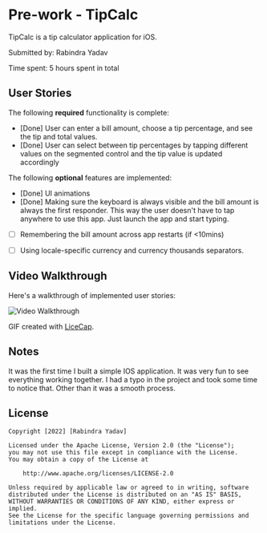 # Pre-work - TipCalc

TipCalc is a tip calculator application for iOS.

Submitted by: Rabindra Yadav

Time spent: 5 hours spent in total

## User Stories

The following **required** functionality is complete:

* [Done] User can enter a bill amount, choose a tip percentage, and see the tip and total values.
* [Done] User can select between tip percentages by tapping different values on the segmented control and the tip value is updated accordingly

The following **optional** features are implemented:

* [Done] UI animations
* [Done] Making sure the keyboard is always visible and the bill amount is always the first responder. This way the user doesn't have to tap anywhere to use this app. Just launch the app and start typing.
* [ ] Remembering the bill amount across app restarts (if <10mins)
* [ ] Using locale-specific currency and currency thousands separators.


## Video Walkthrough

Here's a walkthrough of implemented user stories:

<img src='https://imgur.com/ZrFMa8N' title='Video Walkthrough' width='' alt='Video Walkthrough' />

GIF created with [LiceCap](http://www.cockos.com/licecap/).

## Notes

It was the first time I built a simple IOS application. It was very fun to see everything working together.
I had a typo in the project and took some time to notice that. Other than it was a smooth process.

## License

    Copyright [2022] [Rabindra Yadav]

    Licensed under the Apache License, Version 2.0 (the "License");
    you may not use this file except in compliance with the License.
    You may obtain a copy of the License at

        http://www.apache.org/licenses/LICENSE-2.0

    Unless required by applicable law or agreed to in writing, software
    distributed under the License is distributed on an "AS IS" BASIS,
    WITHOUT WARRANTIES OR CONDITIONS OF ANY KIND, either express or implied.
    See the License for the specific language governing permissions and
    limitations under the License.